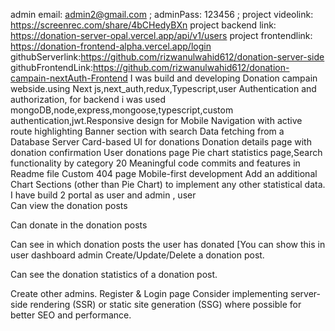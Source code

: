 admin email: admin2@gmail.com    ;
adminPass: 123456                ;
project videolink: https://screenrec.com/share/4bCHedyBXn 
project backend link: https://donation-server-opal.vercel.app/api/v1/users 
project frontendlink: https://donation-frontend-alpha.vercel.app/login 
githubServerlink:https://github.com/rizwanulwahid612/donation-server-side
githubFrontendLink:https://github.com/rizwanulwahid612/donation-campain-nextAuth-Frontend
I was build and developing Donation campain webside.using Next js,next_auth,redux,Typescript,user Authentication and authorization, for backend i was used mongoDB,node,express,mongoose,typescript,custom authentication,jwt.Responsive design for Mobile
Navigation with active route highlighting
Banner section with search
Data fetching from a Database Server
Card-based UI for donations
Donation details page with donation confirmation
User donations page
Pie chart statistics page,Search functionality by category
20 Meaningful code commits and features in Readme file
Custom 404 page
Mobile-first development
Add an additional Chart Sections (other than Pie Chart) to implement any other statistical data.
I have build 2 portal as user and admin , 
user  
Can view the donation posts

Can donate in the donation posts

Can see in which donation posts the user has donated [You can show this in user dashboard
admin
Create/Update/Delete a donation post.

Can see the donation statistics of a donation post.

Create other admins.
Register & Login page
Consider implementing server-side rendering (SSR) or static site generation (SSG) where possible for better SEO and performance.
